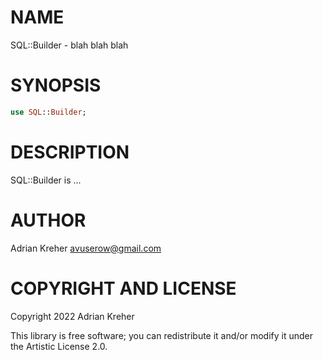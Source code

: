 NAME
====

SQL::Builder - blah blah blah

SYNOPSIS
========

```raku
use SQL::Builder;
```

DESCRIPTION
===========

SQL::Builder is ...

AUTHOR
======

Adrian Kreher <avuserow@gmail.com>

COPYRIGHT AND LICENSE
=====================

Copyright 2022 Adrian Kreher

This library is free software; you can redistribute it and/or modify it under the Artistic License 2.0.

